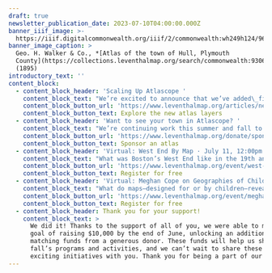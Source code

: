 ```yaml
---
draft: true
newsletter_publication_date: 2023-07-10T04:00:00.000Z
banner_iiif_image: >-
  https://iiif.digitalcommonwealth.org/iiif/2/commonwealth:wh249h124/960,3164,7603,2521/2000,/0/default.jpg
banner_image_caption: >
  Geo. H. Walker & Co., *[Atlas of the town of Hull, Plymouth
  County](https://collections.leventhalmap.org/search/commonwealth:9306wn364)*
  (1895)
introductory_text: ''
content_block:
  - content_block_header: 'Scaling Up Atlascope '
    content_block_text: "We’re excited to announce that we’ve added\_five new atlas layers to Atlascope, extending coverage to Dover, Hull, and Lynn! Urban atlases are excellent snapshots of the historic geographies of cities, showing an impressive level of detail for streets, buildings, and neighborhoods. Beyond that, these atlases provide jumping-off points for telling new stories about the world around us. Check out this small selection of the kinds of stories you can find in the latest Atlascope layers.\n"
    content_block_button_url: 'https://www.leventhalmap.org/articles/new-layers-in-atlascope/'
    content_block_button_text: Explore the new atlas layers
  - content_block_header: 'Want to see your town in Atlascope? '
    content_block_text: "We’re continuing work this summer and fall to add dozens more Massachusetts towns to Atlascope. However,\_we need help from you and your communities to make this happen.\_Transforming a single town atlas from printed pages into a modern, computer-readable web-layer is\_[both costly and time-consuming](https://www.leventhalmap.org/articles/atlascope-explained-looking-between-the-cracks/), taking dozens of hours of skilled staff labor. If you’d like to see your town in Atlascope, and you know institutions, groups, or community members who’d like to help gather the funding to support this, please visit\_[this page](https://www.leventhalmap.org/donate/sponsor-an-atlas/)\_for more information, or reach out directly to our\_[Development Coordinator, Rachel Sharer](https://www.leventhalmap.org/about/people/rachel-sharer/).\n"
    content_block_button_url: 'https://www.leventhalmap.org/donate/sponsor-an-atlas/'
    content_block_button_text: Sponsor an atlas
  - content_block_header: 'Virtual: West End By Map · July 11, 12:00pm ET'
    content_block_text: "What was Boston’s West End like in the 19th and 20th centuries? What schools and churches were around? Were any industries based in the area? Join the Leventhal Map & Education Center with the\_[West End Museum](https://thewestendmuseum.org/)\_and\_[West End Branch Library](https://www.bpl.org/locations/west-end/)\_for a virtual deep dive into the historical geography of the area. Come learn about how the community has changed over time, and discover how to research the history of your own house and neighborhood. This talk is free and open to the public. It will broadcast live to our\_[Facebook page](https://www.facebook.com/bplmaps)\_and\_[YouTube channel](https://www.youtube.com/@LeventhalMapEducationCenter).\n"
    content_block_button_url: 'https://www.leventhalmap.org/event/west-end-by-map2/'
    content_block_button_text: Register for free
  - content_block_header: 'Virtual: Meghan Cope on Geographies of Childhood · July 25, 12:00pm ET'
    content_block_text: "What do maps—designed for or by children—reveal about the conditions, spaces, and places of childhood? What insights can be gained about the historical geographies of childhood from primary source material? Join us on Tuesday, July 25 at 12:00PM EDT with\_Meghan Cope\_for a virtual talk on the conditions and experiences of childhood in early twentieth century New England. This talk is free and open to the public.\_It will broadcast live to our\_[Facebook page](https://www.facebook.com/bplmaps)\_and\_[YouTube channel](https://www.youtube.com/@LeventhalMapEducationCenter).\n"
    content_block_button_url: 'https://www.leventhalmap.org/event/meghan-cope-geographies-of-childhood/'
    content_block_button_text: Register for free
  - content_block_header: Thank you for your support!
    content_block_text: >
      We did it! Thanks to the support of all of you, we were able to meet our
      goal of raising $10,000 by the end of June, unlocking an additional 10k in
      matching funds from a generous donor. These funds will help us shape our
      fall’s programs and activities, and we can’t wait to share these new and
      exciting initiatives with you. Thank you for being a part of our world.
---
```







